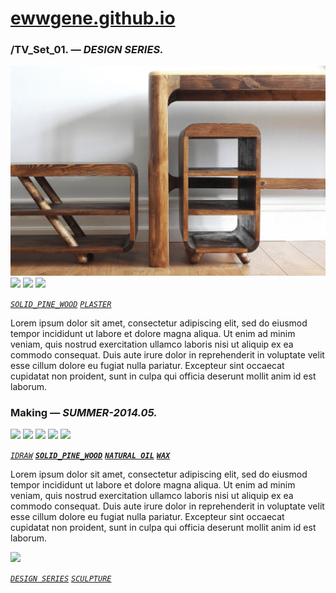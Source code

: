 
# [ewwgene.github.io](https://ewwgene.github.io/)
### /TV_Set_01. — _DESIGN SERIES._
[![TV_Set_01](/100.jpg)](https://ewwgene.github.io/TV_Set_01/Carousel)<a id="102" href="https://ewwgene.github.io/TV_Set_01/Carousel/#102"><img src="https://ewwgene.github.io/TV_Set_01/102.jpg" height="66"></a> <a id="103" href="https://ewwgene.github.io/TV_Set_01/Carousel/#103"><img src="https://ewwgene.github.io/TV_Set_01/103.jpg" height="66"></a> <a id="111" href="https://ewwgene.github.io/TV_Set_01/Carousel/#111"><img src="https://ewwgene.github.io/TV_Set_01/111.jpg" height="66"></a> 

<a id="text"></a>[_`SOLID_PINE_WOOD`_](https://ewwgene.github.io) [_`PLASTER`_](https://ewwgene.github.io) 

Lorem ipsum dolor sit amet, consectetur adipiscing elit, sed do eiusmod tempor incididunt ut labore et dolore magna aliqua. Ut enim ad minim veniam, quis nostrud exercitation ullamco laboris nisi ut aliquip ex ea commodo consequat. Duis aute irure dolor in reprehenderit in voluptate velit esse cillum dolore eu fugiat nulla pariatur. Excepteur sint occaecat cupidatat non proident, sunt in culpa qui officia deserunt mollit anim id est laborum.

### Making — _SUMMER-2014.05._
<a id="001m" href="https://ewwgene.github.io/TV_Set_01/Carousel/#001m"><img src="https://ewwgene.github.io/TV_Set_01/Making/001.jpg" height="66"></a> <a id="005m" href="https://ewwgene.github.io/TV_Set_01/Carousel/#005m"><img src="https://ewwgene.github.io/TV_Set_01/Making/005.jpg" height="66"></a> <a id="006m" href="https://ewwgene.github.io/TV_Set_01/Carousel/#006m"><img src="https://ewwgene.github.io/TV_Set_01/Making/006.jpg" height="66"></a> <a id="008m" href="https://ewwgene.github.io/TV_Set_01/Carousel/#008m"><img src="https://ewwgene.github.io/TV_Set_01/Making/008.jpg" height="66"></a> <a id="009m" href="https://ewwgene.github.io/TV_Set_01/Carousel/#009m"><img src="https://ewwgene.github.io/TV_Set_01/Making/009.jpg" height="66"></a>  

[_`IDRAW`_](https://ewwgene.github.io)  [_**`SOLID_PINE_WOOD`**_](https://ewwgene.github.io) [_**`NATURAL OIL`**_](https://ewwgene.github.io) [_**`WAX`**_](https://ewwgene.github.io) 

Lorem ipsum dolor sit amet, consectetur adipiscing elit, sed do eiusmod tempor incididunt ut labore et dolore magna aliqua. Ut enim ad minim veniam, quis nostrud exercitation ullamco laboris nisi ut aliquip ex ea commodo consequat. Duis aute irure dolor in reprehenderit in voluptate velit esse cillum dolore eu fugiat nulla pariatur. Excepteur sint occaecat cupidatat non proident, sunt in culpa qui officia deserunt mollit anim id est laborum.

<a id="300" href="https://ewwgene.github.io/TV_Set_01/Carousel/#300"><img src="https://ewwgene.github.io/TV_Set_01/300.jpg" height="66"></a> 

[_`DESIGN SERIES`_](https://ewwgene.github.io) [_`SCULPTURE`_](https://ewwgene.github.io) 
